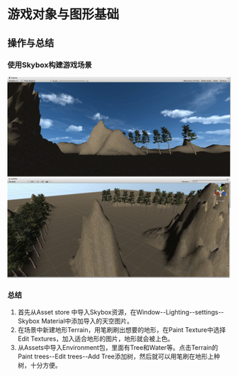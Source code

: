 
# 游戏对象与图形基础

## 操作与总结

### 使用Skybox构建游戏场景
![dis2](../Unity3d-pics/dis2.png)
![dis2](../Unity3d-pics/dis3.png)

### 总结
1. 首先从Asset store 中导入Skybox资源，在Window--Lighting--settings--Skybox Material中添加导入的天空图片。
1. 在场景中新建地形Terrain，用笔刷刷出想要的地形，在Paint Texture中选择Edit Textures，加入适合地形的图片，地形就会被上色。
1. 从Assets中导入Environment包，里面有Tree和Water等。点击Terrain的Paint trees--Edit trees--Add Tree添加树，然后就可以用笔刷在地形上种树，十分方便。
